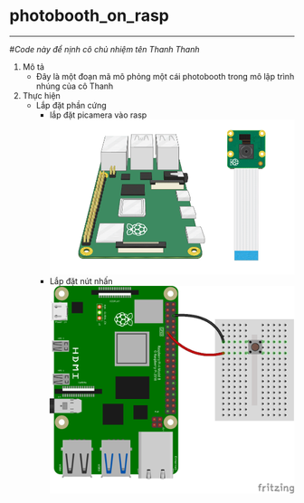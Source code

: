 # photobooth_on_rasp
---
#*Code này để nịnh cô chủ nhiệm tên Thanh Thanh*
1. Mô tả
   - Đây là một đoạn mã mô phỏng một cái photobooth trong mô lập trình nhúng của cô Thanh
2. Thực hiện
   - Lắp đặt phần cứng
     - lắp đặt picamera vào rasp
       ![Lắp cam](https://github.com/truong020402/photobooth_on_rasp/blob/main/connect-camera.gif?raw=true)
     - Lắp đặt nút nhấn
       ![ Lắp nút nhấn](https://github.com/truong020402/photobooth_on_rasp/blob/main/ukGkEy7SChx2k7stu6aaxT.png?raw=true)


